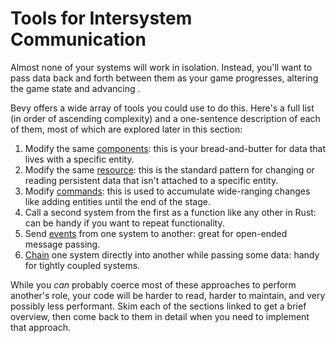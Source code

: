 # Tools for Intersystem Communication

Almost none of your systems will work in isolation. Instead, you'll want to pass data back and forth between them as your game progresses, altering the game state and advancing .

Bevy offers a wide array of tools you could use to do this. Here's a full list (in order of ascending complexity) and a one-sentence description of each of them, most of which are explored later in this section:

1. Modify the same [components](../components.md): this is your bread-and-butter for data that lives with a specific entity.
2. Modify the same [resource](resources.md): this is the standard pattern for changing or reading persistent data that isn't attached to a specific entity.
3. Modify [commands](commands.md): this is used to accumulate wide-ranging changes like adding entities until the end of the stage. 
4. Call a second system from the first as a function like any other in Rust: can be handy if you want to repeat functionality.
5. Send [events](events.md) from one system to another: great for open-ended message passing.
6. [Chain](chaining.md) one system directly into another while passing some data: handy for tightly coupled systems.

While you *can* probably coerce most of these approaches to perform another's role, your code will be harder to read, harder to maintain, and very possibly less performant. Skim each of the sections linked to get a brief overview, then come back to them in detail when you need to implement that approach.
